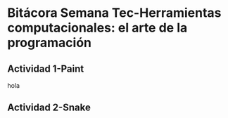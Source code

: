 # Bitácora Semana Tec-Herramientas computacionales: el arte de la programación
## Actividad 1-Paint
hola
## Actividad 2-Snake
